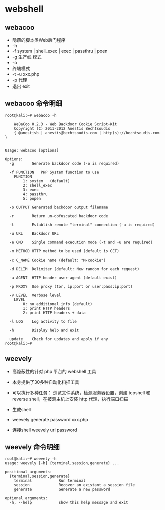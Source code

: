 # webshell

## webacoo
- 隐蔽的脚本类Web后门程序
- -h
- -f system | shell_exec | exec | passthru | poen
- -g 生产线 模式
- -o
- 终端模式
- -t -u xxx.php
- -p 代理
- 退出 exit

## webacoo 命令明细
```
root@kali:~# webacoo -h

	WeBaCoo 0.2.3 - Web Backdoor Cookie Script-Kit
	Copyright (C) 2011-2012 Anestis Bechtsoudis
	{ @anestisb | anestis@bechtsoudis.com | http(s)://bechtsoudis.com }


Usage: webacoo [options]

Options:
  -g		Generate backdoor code (-o is required)

  -f FUNCTION	PHP System function to use
	FUNCTION
		1: system 	(default)
		2: shell_exec
		3: exec
		4: passthru
		5: popen

  -o OUTPUT	Generated backdoor output filename

  -r 		Return un-obfuscated backdoor code

  -t		Establish remote "terminal" connection (-u is required)

  -u URL	Backdoor URL

  -e CMD	Single command execution mode (-t and -u are required)

  -m METHOD	HTTP method to be used (default is GET)

  -c C_NAME	Cookie name (default: "M-cookie")

  -d DELIM	Delimiter (default: New random for each request)

  -a AGENT	HTTP header user-agent (default exist)

  -p PROXY	Use proxy (tor, ip:port or user:pass:ip:port)

  -v LEVEL	Verbose level
	LEVEL
		0: no additional info (default)
		1: print HTTP headers
		2: print HTTP headers + data

  -l LOG	Log activity to file

  -h		Display help and exit

  update	Check for updates and apply if any
root@kali:~# 
```


## weevely
- 高隐蔽性的针对 php 平台的 webshell 工具
- 本身提供了30多种自动化扫描工具
- 可以执行多种任务：
  浏览文件系统，检测服务器设置，创建 tcpshell 和 reverse shell，在被测主机上安装 http 代理，执行端口扫描

- 生成shell
- weevely generate password xxx.php
- 连接shell weevely url password

## weevely 命令明细
```
root@kali:~# weevely -h
usage: weevely [-h] {terminal,session,generate} ...

positional arguments:
  {terminal,session,generate}
    terminal            Run terminal
    session             Recover an existant a session file
    generate            Generate a new password

optional arguments:
  -h, --help            show this help message and exit
```
